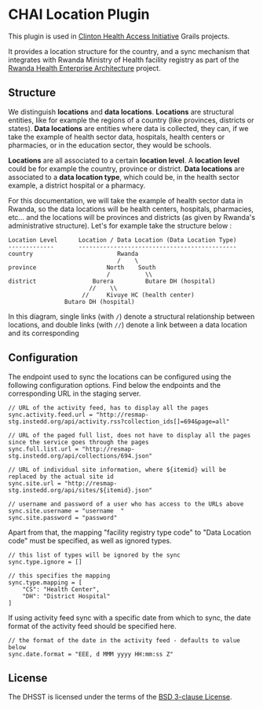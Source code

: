 CHAI Location Plugin
===

This plugin is used in [Clinton Health Access Initiative][CHAI] Grails projects.

It provides a location structure for the country, and a sync mechanism that integrates with Rwanda Ministry of Health facility registry as part of the [Rwanda Health Enterprise Architecture][RHEA] project.

Structure
---

We distinguish **locations** and **data locations**. **Locations** are structural entities, like for example the regions of a country (like provinces, districts or states). **Data locations** are entities where data is collected, they can, if we take the example of health sector data, hospitals, health centers or pharmacies, or in the education sector, they would be schools.

**Locations** are all associated to a certain **location level**. A **location level** could be for example the country, province or district. **Data locations** are associated to a **data location type**, which could be, in the health sector example, a district hospital or a pharmacy.

For this documentation, we will take the example of health sector data in Rwanda, so the data locations will be health centers, hospitals, pharmacies, etc… and the locations will be provinces and districts (as given by Rwanda's administrative structure). Let's for example take the structure below :

	Location Level		Location / Data Location (Data Location Type)
	-------------		---------------------------------------------
	country						   Rwanda
								   /    \
	province					North    South
								/		   \\
	district				Burera		   Butare DH (hospital)
					 	   //	 \\
						 //		Kivuye HC (health center)
					Butaro DH (hospital)
	
In this diagram, single links (with ```/```) denote a structural relationship between locations, and double links (with ```//```) denote a link between a data location and its corresponding 

Configuration
---

The endpoint used to sync the locations can be configured using the following configuration options. Find below the endpoints and the corresponding URL in the staging server.

	// URL of the activity feed, has to display all the pages
	sync.activity.feed.url = "http://resmap-stg.instedd.org/api/activity.rss?collection_ids[]=694&page=all"
	
	// URL of the paged full list, does not have to display all the pages since the service goes through the pages
	sync.full.list.url = "http://resmap-stg.instedd.org/api/collections/694.json"
	
	// URL of individual site information, where ${itemid} will be replaced by the actual site id
	sync.site.url = "http://resmap-stg.instedd.org/api/sites/${itemid}.json"
	
	// username and password of a user who has access to the URLs above
	sync.site.username = "username	"
	sync.site.password = "password"

Apart from that, the mapping "facility registry type code" to "Data Location code" must be specified, as well as ignored types.

	// this list of types will be ignored by the sync
	sync.type.ignore = []
	
	// this specifies the mapping
	sync.type.mapping = [
		"CS": "Health Center",
		"DH": "District Hospital"
	]
	
If using activity feed sync with a specific date from which to sync, the date format of the activity feed should be specified here.
	
	// the format of the date in the activity feed - defaults to value below
	sync.date.format = "EEE, d MMM yyyy HH:mm:ss Z"
	

License
---

The DHSST is licensed under the terms of the [BSD 3-clause License][BSD 3-clause License].

[BSD 3-clause License]: http://www.w3.org/Consortium/Legal/2008/03-bsd-license.html
[RHEA]: https://jembiprojects.jira.com/wiki/display/RHEAPILOT/Home
[CHAI]: http://www.clintonhealthaccess.org
